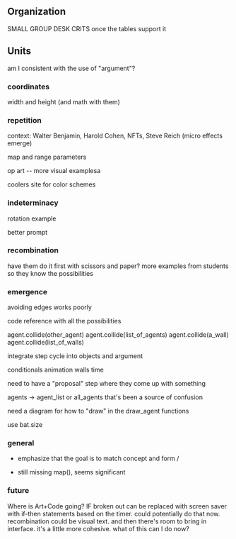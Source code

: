 ## Organization

SMALL GROUP DESK CRITS once the tables support it


## Units

am I consistent with the use of "argument"?


### coordinates

width and height (and math with them)



### repetition

context: Walter Benjamin, Harold Cohen, NFTs, Steve Reich (micro effects emerge)

map and range parameters

op art -- more visual examplesa

coolers site for color schemes


### indeterminacy
rotation example

better prompt


### recombination
have them do it first with scissors and paper?
more examples from students so they know the possibilities


### emergence

avoiding edges works poorly

code reference with all the possibilities

agent.collide(other_agent)
agent.collide(list_of_agents)
agent.collide(a_wall)
agent.collide(list_of_walls)

integrate step cycle into objects and argument

conditionals
animation
walls
time


need to have a "proposal" step where they come up with something

agents -> agent_list or all_agents
that's been a source of confusion

need a diagram for how to "draw" in the draw_agent functions

use bat.size


### general

- emphasize that the goal is to match concept and form
/

- still missing map(), seems significant


### future

Where is Art+Code going? IF broken out can be replaced with screen saver with if-then statements based on the timer. could potentially do that now. recombination could be visual text. and then there's room to bring in interface. it's a little more cohesive. what of this can I do now?

